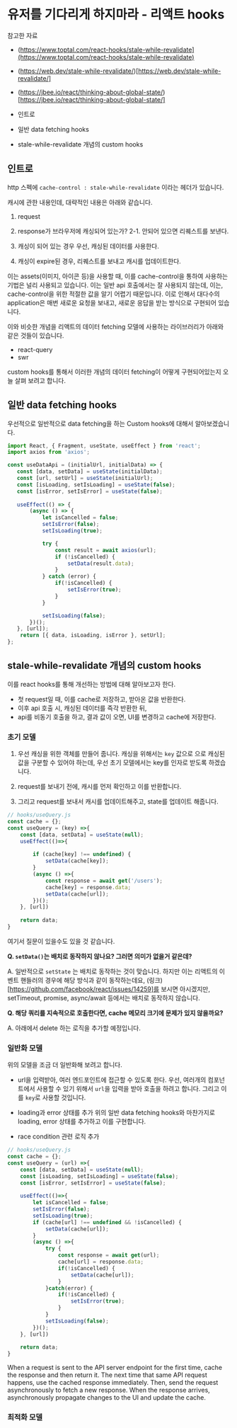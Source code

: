 # 유저를 기다리게 하지마라 - 리액트 hooks


참고한 자료
- (https://www.toptal.com/react-hooks/stale-while-revalidate](https://www.toptal.com/react-hooks/stale-while-revalidate)
- (https://web.dev/stale-while-revalidate/)[https://web.dev/stale-while-revalidate/]
- (https://jbee.io/react/thinking-about-global-state/)[https://jbee.io/react/thinking-about-global-state/]


- 인트로
- 일반 data fetching hooks
- stale-while-revalidate 개념의 custom hooks

## 인트로 

http 스펙에 `cache-control : stale-while-revalidate` 이라는 헤더가 있습니다. 


캐시에 관한 내용인데, 대략적인 내용은 아래와 같습니다. 
1. request
2. response가 브라우저에 캐싱되어 있는가? 
    2-1. 안되어 있으면 리퀘스트를 보낸다.
   
3. 캐싱이 되어 있는 경우 우선, 캐싱된 데이터를 사용한다. 
4. 캐싱이 expire된 경우, 리퀘스트를 보내고 캐시를 업데이트한다. 

이는 assets(이미지, 아이콘 등)을 사용할 때, 이를 cache-control을 통하여 사용하는 기법은 널리 사용되고 있습니다.
이는 일반 api 호출에서는 잘 사용되지 않는데,
이는, cache-control을 위한 적절한 값을 알기 어렵기 때문입니다.
이로 인해서 대다수의 application은 매번 새로운 요청을 보내고, 새로운 응답을 받는 방식으로 구현되어 있습니다.

이와 비슷한 개념을 리액트의 데이터 fetching 모델에 사용하는 라이브러리가 아래와 같은 것들이 있습니다. 

- react-query
- swr 

custom hooks를 통해서 이러한 개념의 데이터 fetching이 어떻게 구현되어있는지 오늘 살펴 보려고 합니다.

## 일반 data fetching hooks

우선적으로 일반적으로 data fetching을 하는 Custom hooks에 대해서 알아보겠습니다. 


```javascript
import React, { Fragment, useState, useEffect } from 'react';
import axios from 'axios';

const useDataApi = (initialUrl, initialData) => {
   const [data, setData] = useState(initialData);
   const [url, setUrl] = useState(initialUrl);
   const [isLoading, setIsLoading] = useState(false);
   const [isError, setIsError] = useState(false);
   
   useEffect(() => {
       (async () => {
           let isCancelled = false;
           setIsError(false);
           setIsLoading(true);

           try {
               const result = await axios(url);
               if (!isCancelled) {
                   setData(result.data);
               }
           } catch (error) {
               if(!isCancelled) {
                   setIsError(true);
               }
           }

           setIsLoading(false);
       })();
   }, [url]);
    return [{ data, isLoading, isError }, setUrl];
};
```


## stale-while-revalidate 개념의 custom hooks

이를 react hooks를 통해 개선하는 방법에 대해 알아보고자 한다. 

- 첫 request일 때, 이를 cache로 저장하고, 받아온 값을 반환한다.
- 이후 api 호출 시, 캐싱된 데이터를 즉각 반환한 뒤,
- api를 비동기 호출을 하고, 결과 값이 오면, UI를 변경하고 cache에 저장한다. 

### 초기 모델

1. 우선 캐싱을 위한 객체를 만들어 줍니다. 캐싱을 위해서는 `key` 값으로 으로 캐싱된 값을 구분할 수 있어야 하는데, 
우선 초기 모델에서는 key를 인자로 받도록 하겠습니다. 
2. request를 보내기 전에, 캐시를 먼저 확인하고 이를 반환합니다. 
     
3. 그리고 request를 보내서 캐시를 업데이트해주고, state를 업데이트 해줍니다. 

```javascript
// hooks/useQuery.js
const cache = {};
const useQuery = (key) =>{ 
    const [data, setData] = useState(null);
    useEffect(()=>{ 
        
        if (cache[key] !== undefined) {
            setData(cache[key]);
        }
        (async () =>{
            const response = await get('/users');
            cache[key] = response.data;
            setData(cache[url]);
        })();
    }, [url])
    
    return data;
}
```

여기서 질문이 있을수도 있을 것 같습니다. 

**Q. `setData()`는 배치로 동작하지 않나요? 그러면 의미가 없을거 같은데?**

A. 일반적으로 `setState` 는 배치로 동작하는 것이 맞습니다. 하지만 이는 리액트의 이벤트 핸들러의 경우에 해당 방식과 같이 동작하는데요, 
(링크)[https://github.com/facebook/react/issues/14259]를 보시면 아시겠지만, setTimeout, promise, 
async/await 등에서는 배치로 동작하지 않습니다.

**Q. 해당 쿼리를 지속적으로 호출한다면, cache 메모리 크기에 문제가 있지 않을까요?**

A. 아래에서 delete 하는 로직을 추가할 예정입니다. 


### 일반화 모델 

 위의 모델을 조금 더 일반화해 보려고 합니다. 

- url을 입력받아, 여러 엔드포인트에 접근할 수 있도록 한다.
  우선, 여러개의 컴포넌트에서 사용할 수 있기 위해서 `url`을 입력을 받아 호출을 하려고 합니다.
  그리고 이를 `key`로 사용할 것입니다.
  
- loading과 error 상태를 추가
  위의 일반 data fetching hooks와 마찬가지로 loading, error 상태를 추가하고 이를 구현합니다. 

- race condition 관련 로직 추가 

```javascript
// hooks/useQuery.js
const cache = {};
const useQuery = (url) =>{ 
    const [data, setData] = useState(null);
    const [isLoading, setIsLoading] = useState(false);
    const [isError, setIsError] = useState(false);
    
    useEffect(()=>{
        let isCancelled = false;
        setIsError(false);
        setIsLoading(true);
        if (cache[url] !== undefined && !isCancelled) {
            setData(cache[url]);
        }
        (async () =>{
            try {
                const response = await get(url);
                cache[url] = response.data;
                if(!isCancelled) {
                    setData(cache[url]);
                }
            }catch(error) {
                if(!isCancelled) {
                    setIsError(true);
                }
            }
            setIsLoading(false);
        })();
    }, [url])
    
    return data;
}
```

When a request is sent to the API server endpoint for the first time, cache the response and then return it.
The next time that same API request happens, use the cached response immediately.
Then, send the request asynchronously to fetch a new response. When the response arrives, asynchronously propagate changes to the UI and update the cache.

### 최적화 모델

